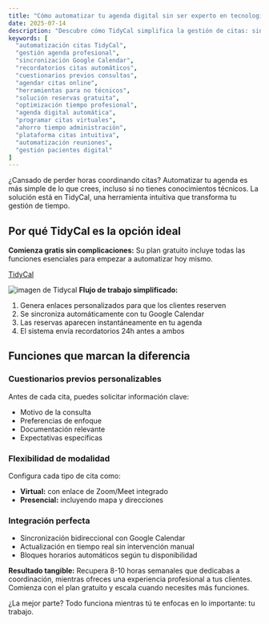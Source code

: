 ```yaml
---
title: "Cómo automatizar tu agenda digital sin ser experto en tecnología"
date: 2025-07-14
description: "Descubre cómo TidyCal simplifica la gestión de citas: sincronización con Google Calendar, recordatorios automáticos, cuestionarios previos y opciones presenciales/virtuales. Ideal para profesionales sin conocimientos técnicos."
keywords: [
  "automatización citas TidyCal",
  "gestión agenda profesional",
  "sincronización Google Calendar",
  "recordatorios citas automáticos",
  "cuestionarios previos consultas",
  "agendar citas online",
  "herramientas para no técnicos",
  "solución reservas gratuita",
  "optimización tiempo profesional",
  "agenda digital automática",
  "programar citas virtuales",
  "ahorro tiempo administración",
  "plataforma citas intuitiva",
  "automatización reuniones",
  "gestión pacientes digital"
]
---
```


¿Cansado de perder horas coordinando citas? Automatizar tu agenda es más simple de lo que crees, incluso si no tienes conocimientos técnicos. La solución está en TidyCal, una herramienta intuitiva que transforma tu gestión de tiempo.

## Por qué TidyCal es la opción ideal

**Comienza gratis sin complicaciones:** Su plan gratuito incluye todas las funciones esenciales para empezar a automatizar hoy mismo.

[TidyCal](https://tidycal.com)

![imagen de Tidycal](https://appsumo2-cdn.appsumo.com/media/stories/images/tidycal24-1_uuid_ea9988bb-0cf2-4083-aae2-ea3bc055133f.gif?width=1024&height=576&optimizer=gif)
**Flujo de trabajo simplificado:**
1. Genera enlaces personalizados para que los clientes reserven
2. Se sincroniza automáticamente con tu Google Calendar
3. Las reservas aparecen instantáneamente en tu agenda
4. El sistema envía recordatorios 24h antes a ambos

## Funciones que marcan la diferencia

### Cuestionarios previos personalizables
Antes de cada cita, puedes solicitar información clave:
- Motivo de la consulta
- Preferencias de enfoque
- Documentación relevante
- Expectativas específicas

### Flexibilidad de modalidad
Configura cada tipo de cita como:
- **Virtual:** con enlace de Zoom/Meet integrado
- **Presencial:** incluyendo mapa y direcciones


### Integración perfecta
- Sincronización bidireccional con Google Calendar
- Actualización en tiempo real sin intervención manual
- Bloques horarios automáticos según tu disponibilidad

**Resultado tangible:** Recupera 8-10 horas semanales que dedicabas a coordinación, mientras ofreces una experiencia profesional a tus clientes. Comienza con el plan gratuito y escala cuando necesites más funciones.

¿La mejor parte? Todo funciona mientras tú te enfocas en lo importante: tu trabajo.